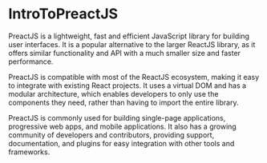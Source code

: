 # IntroToPreactJS

PreactJS is a lightweight, fast and efficient JavaScript library for building user interfaces. It is a popular alternative to the larger ReactJS library, as it offers similar functionality and API with a much smaller size and faster performance.

PreactJS is compatible with most of the ReactJS ecosystem, making it easy to integrate with existing React projects. It uses a virtual DOM and has a modular architecture, which enables developers to only use the components they need, rather than having to import the entire library.

PreactJS is commonly used for building single-page applications, progressive web apps, and mobile applications. It also has a growing community of developers and contributors, providing support, documentation, and plugins for easy integration with other tools and frameworks.
